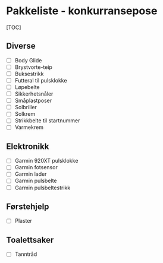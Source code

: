 # Pakkeliste - konkurransepose
[TOC]
## Diverse
- [ ] Body Glide
- [ ] Brystvorte-teip
- [ ] Buksestrikk
- [ ] Futteral til pulsklokke
- [ ] Løpebelte
- [ ] Sikkerhetsnåler
- [ ] Småplastposer
- [ ] Solbriller
- [ ] Solkrem
- [ ] Strikkbelte til startnummer
- [ ] Varmekrem
## Elektronikk
- [ ] Garmin 920XT pulsklokke
- [ ] Garmin fotsensor
- [ ] Garmin lader
- [ ] Garmin pulsbelte
- [ ] Garmin pulsbeltestrikk
## Førstehjelp
- [ ] Plaster
## Toalettsaker
- [ ] Tanntråd

